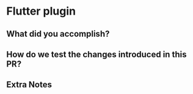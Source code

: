 # Flutter plugin

## What did you accomplish?

## How do we test the changes introduced in this PR?

## Extra Notes
